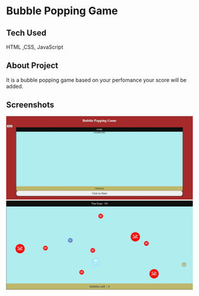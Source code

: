 # Bubble Popping Game

## Tech Used
HTML ,CSS, JavaScript

## About Project
It is a bubble popping game based on your perfomance your score will be added.

## Screenshots
![screenshot](https://github.com/Vivek1898/bubblePopGame/blob/master/assets/screenshots/game.JPG)
![screenshot](https://github.com/Vivek1898/bubblePopGame/blob/master/assets/screenshots/project.JPG)
